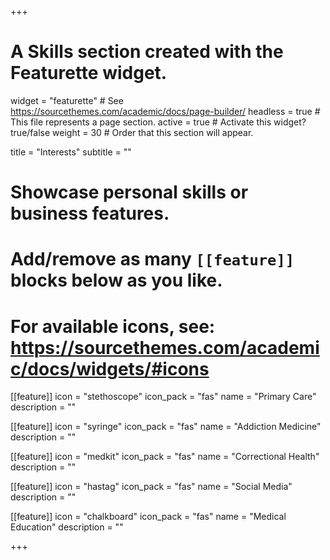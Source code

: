 +++
# A Skills section created with the Featurette widget.
widget = "featurette"  # See https://sourcethemes.com/academic/docs/page-builder/
headless = true  # This file represents a page section.
active = true  # Activate this widget? true/false
weight = 30  # Order that this section will appear.

title = "Interests"
subtitle = ""

# Showcase personal skills or business features.
# 
# Add/remove as many `[[feature]]` blocks below as you like.
# 
# For available icons, see: https://sourcethemes.com/academic/docs/widgets/#icons

[[feature]]
  icon = "stethoscope"
  icon_pack = "fas"
  name = "Primary Care"
  description = ""  

[[feature]]
  icon = "syringe"
  icon_pack = "fas"
  name = "Addiction Medicine"
  description = ""  
  
[[feature]]
  icon = "medkit"
  icon_pack = "fas"
  name = "Correctional Health"
  description = ""  
  
[[feature]]
  icon = "hastag"
  icon_pack = "fas"
  name = "Social Media"
  description = ""

[[feature]]
  icon = "chalkboard"
  icon_pack = "fas"
  name = "Medical Education"
  description = ""

+++
